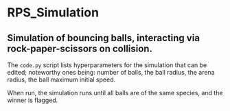 # RPS_Simulation
Simulation of bouncing balls, interacting via rock-paper-scissors on collision.  
------------------------------------------------------------------------

The `code.py` script lists hyperparameters for the simulation that can be edited; noteworthy ones being: number of balls, the ball radius, the arena radius, the ball maximum initial speed.

When run, the simulation runs until all balls are of the same species, and the winner is flagged. 

